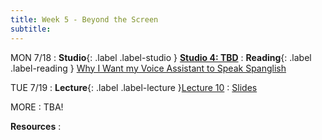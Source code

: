 ```yaml
---
title: Week 5 - Beyond the Screen
subtitle: 
---
```


MON 7/18
: **Studio**{: .label .label-studio } [**Studio 4: TBD**](#)
: **Reading**{: .label .label-reading } [Why I Want my Voice Assistant to Speak Spanglish](https://www.youtube.com/watch?v=ohXfjysQhx8)

TUE 7/19
: **Lecture**{: .label .label-lecture }[Lecture 10](#)
  : [Slides](#)

MORE 
: TBA!


**Resources**
: 
